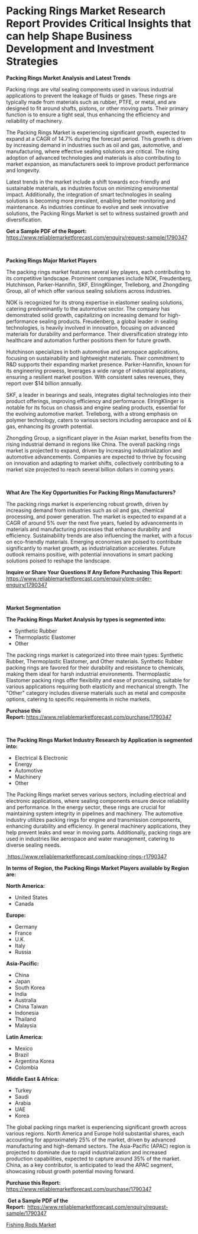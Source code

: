 <p><h1>Packing Rings Market Research Report Provides Critical Insights that can help Shape Business Development and Investment Strategies</h1></p><p><strong>Packing Rings Market Analysis and Latest Trends</strong></p>
<p><p>Packing rings are vital sealing components used in various industrial applications to prevent the leakage of fluids or gases. These rings are typically made from materials such as rubber, PTFE, or metal, and are designed to fit around shafts, pistons, or other moving parts. Their primary function is to ensure a tight seal, thus enhancing the efficiency and reliability of machinery.</p><p>The Packing Rings Market is experiencing significant growth, expected to expand at a CAGR of 14.7% during the forecast period. This growth is driven by increasing demand in industries such as oil and gas, automotive, and manufacturing, where effective sealing solutions are critical. The rising adoption of advanced technologies and materials is also contributing to market expansion, as manufacturers seek to improve product performance and longevity.</p><p>Latest trends in the market include a shift towards eco-friendly and sustainable materials, as industries focus on minimizing environmental impact. Additionally, the integration of smart technologies in sealing solutions is becoming more prevalent, enabling better monitoring and maintenance. As industries continue to evolve and seek innovative solutions, the Packing Rings Market is set to witness sustained growth and diversification.</p></p>
<p><strong>Get a Sample PDF of the Report:&nbsp;</strong> <a href="https://www.reliablemarketforecast.com/enquiry/request-sample/1790347?utm_campaign=1833&utm_medium=2&utm_source=Github&utm_content=ia&utm_term=07022025&utm_id=packing-rings">https://www.reliablemarketforecast.com/enquiry/request-sample/1790347</a></p>
<p>&nbsp;</p>
<p><strong>Packing Rings Major Market Players</strong></p>
<p><p>The packing rings market features several key players, each contributing to its competitive landscape. Prominent companies include NOK, Freudenberg, Hutchinson, Parker-Hannifin, SKF, ElringKlinger, Trelleborg, and Zhongding Group, all of which offer various sealing solutions across industries.</p><p>NOK is recognized for its strong expertise in elastomer sealing solutions, catering predominantly to the automotive sector. The company has demonstrated solid growth, capitalizing on increasing demand for high-performance sealing products. Freudenberg, a global leader in sealing technologies, is heavily involved in innovation, focusing on advanced materials for durability and performance. Their diversification strategy into healthcare and automation further positions them for future growth.</p><p>Hutchinson specializes in both automotive and aerospace applications, focusing on sustainability and lightweight materials. Their commitment to R&D supports their expanding market presence. Parker-Hannifin, known for its engineering prowess, leverages a wide range of industrial applications, ensuring a resilient market position. With consistent sales revenues, they report over $14 billion annually.</p><p>SKF, a leader in bearings and seals, integrates digital technologies into their product offerings, improving efficiency and performance. ElringKlinger is notable for its focus on chassis and engine sealing products, essential for the evolving automotive market. Trelleborg, with a strong emphasis on polymer technology, caters to various sectors including aerospace and oil & gas, enhancing its growth potential.</p><p>Zhongding Group, a significant player in the Asian market, benefits from the rising industrial demand in regions like China. The overall packing rings market is projected to expand, driven by increasing industrialization and automotive advancements. Companies are expected to thrive by focusing on innovation and adapting to market shifts, collectively contributing to a market size projected to reach several billion dollars in coming years.</p></p>
<p>&nbsp;</p>
<p><strong>What Are The Key Opportunities For Packing Rings Manufacturers?</strong></p>
<p><p>The packing rings market is experiencing robust growth, driven by increasing demand from industries such as oil and gas, chemical processing, and power generation. The market is expected to expand at a CAGR of around 5% over the next five years, fueled by advancements in materials and manufacturing processes that enhance durability and efficiency. Sustainability trends are also influencing the market, with a focus on eco-friendly materials. Emerging economies are poised to contribute significantly to market growth, as industrialization accelerates. Future outlook remains positive, with potential innovations in smart packing solutions poised to reshape the landscape.</p></p>
<p><strong>Inquire or Share Your Questions If Any Before Purchasing This Report:</strong> <a href="https://www.reliablemarketforecast.com/enquiry/pre-order-enquiry/1790347?utm_campaign=1833&utm_medium=2&utm_source=Github&utm_content=ia&utm_term=07022025&utm_id=packing-rings">https://www.reliablemarketforecast.com/enquiry/pre-order-enquiry/1790347</a></p>
<p>&nbsp;</p>
<p><strong>Market Segmentation</strong></p>
<p><strong>The Packing Rings Market Analysis by types is segmented into:</strong></p>
<p><ul><li>Synthetic Rubber</li><li>Thermoplastic Elastomer</li><li>Other</li></ul></p>
<p><p>The packing rings market is categorized into three main types: Synthetic Rubber, Thermoplastic Elastomer, and Other materials. Synthetic Rubber packing rings are favored for their durability and resistance to chemicals, making them ideal for harsh industrial environments. Thermoplastic Elastomer packing rings offer flexibility and ease of processing, suitable for various applications requiring both elasticity and mechanical strength. The "Other" category includes diverse materials such as metal and composite options, catering to specific requirements in niche markets.</p></p>
<p><strong>Purchase this Report:&nbsp;</strong><a href="https://www.reliablemarketforecast.com/purchase/1790347?utm_campaign=1833&utm_medium=2&utm_source=Github&utm_content=ia&utm_term=07022025&utm_id=packing-rings">https://www.reliablemarketforecast.com/purchase/1790347</a></p>
<p>&nbsp;</p>
<p><strong>The Packing Rings Market Industry Research by Application is segmented into:</strong></p>
<p><ul><li>Electrical & Electronic</li><li>Energy</li><li>Automotive</li><li>Machinery</li><li>Other</li></ul></p>
<p><p>The Packing Rings market serves various sectors, including electrical and electronic applications, where sealing components ensure device reliability and performance. In the energy sector, these rings are crucial for maintaining system integrity in pipelines and machinery. The automotive industry utilizes packing rings for engine and transmission components, enhancing durability and efficiency. In general machinery applications, they help prevent leaks and wear in moving parts. Additionally, packing rings are used in industries like aerospace and water management, catering to diverse sealing needs.</p></p>
<p><a href="https://www.reliablemarketforecast.com/packing-rings-r1790347?utm_campaign=1833&utm_medium=2&utm_source=Github&utm_content=ia&utm_term=07022025&utm_id=packing-rings">&nbsp;https://www.reliablemarketforecast.com/packing-rings-r1790347</a></p>
<p><strong>In terms of Region, the Packing Rings Market Players available by Region are:</strong></p>
<p>
    <p> <strong> North America: </strong>
        <ul>
            <li>United States</li>
            <li>Canada</li>
        </ul>
        </p> 
    <p> <strong> Europe: </strong>
        <ul>
            <li>Germany</li>
            <li>France</li>
            <li>U.K.</li>
            <li>Italy</li>
            <li>Russia</li>
        </ul>
        </p> 
    <p> <strong> Asia-Pacific: </strong>
        <ul>
            <li>China</li>
            <li>Japan</li>
            <li>South Korea</li>
            <li>India</li>
            <li>Australia</li>
            <li>China Taiwan</li>
            <li>Indonesia</li>
            <li>Thailand</li>
            <li>Malaysia</li>
        </ul>
        </p> 
    <p> <strong> Latin America: </strong>
        <ul>
            <li>Mexico</li>
            <li>Brazil</li>
            <li>Argentina Korea</li>
            <li>Colombia</li>
        </ul>
        </p> 
    <p> <strong> Middle East & Africa: </strong>
        <ul>
            <li>Turkey</li>
            <li>Saudi</li>
            <li>Arabia</li>
            <li>UAE</li>
            <li>Korea</li>
        </ul>
    </p>
    </p>
<p><p>The global packing rings market is experiencing significant growth across various regions. North America and Europe hold substantial shares, each accounting for approximately 25% of the market, driven by advanced manufacturing and high-demand sectors. The Asia-Pacific (APAC) region is projected to dominate due to rapid industrialization and increased production capabilities, expected to capture around 35% of the market. China, as a key contributor, is anticipated to lead the APAC segment, showcasing robust growth potential moving forward.</p></p>
<p><strong>Purchase this Report: </strong><a href="https://www.reliablemarketforecast.com/purchase/1790347?utm_campaign=1833&utm_medium=2&utm_source=Github&utm_content=ia&utm_term=07022025&utm_id=packing-rings">https://www.reliablemarketforecast.com/purchase/1790347</a></p>
<p>&nbsp;<strong>Get a Sample PDF of the Report:&nbsp;&nbsp;</strong><a href="https://www.reliablemarketforecast.com/enquiry/request-sample/1790347?utm_campaign=1833&utm_medium=2&utm_source=Github&utm_content=ia&utm_term=07022025&utm_id=packing-rings">https://www.reliablemarketforecast.com/enquiry/request-sample/1790347</a></p>
<p><strong></strong></p>
<p><p><a href="https://github.com/FassouRP/Market-Research-Report-List-7/blob/main/fishing-rods-market.md?utm_campaign=1833&utm_medium=2&utm_source=Github&utm_content=ia&utm_term=07022025&utm_id=packing-rings">Fishing Rods Market</a></p></p>